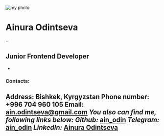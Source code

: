 ![my photo](../../../../Desktop/my-photo.jpeg)
# Ainura Odintseva
=
## Junior Frontend Developer
-
### Contacts:
**Address:** Bishkek, Kyrgyzstan
**Phone number:** +996 704 960 105
**Email:** ain.odintseva@gmail.com
*You also can find me, following **links** below:*
*Github:* [ain_odin](https://github.com/ain-odin)
*Telegram:* [ain_odin](https://t.me/ain_odin)
*LinkedIn:* [Ainura Odintseva](https://www.linkedin.com/in/ainura-odintseva-884697258/)
-